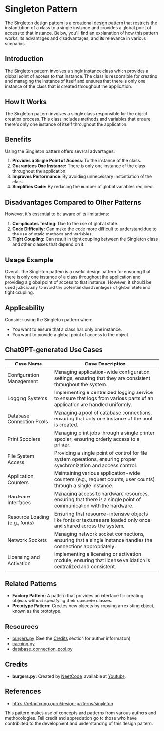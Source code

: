 # Singleton Pattern

The Singleton design pattern is a creational design pattern that restricts the instantiation of a class to a single instance and provides a global point of access to that instance. Below, you'll find an explanation of how this pattern works, its advantages and disadvantages, and its relevance in various scenarios.

## Introduction

The Singleton pattern involves a single instance class which provides a global point of access to that instance. The class is responsible for creating and managing the instance of itself and ensures that there is only one instance of the class that is created throughout the application.

## How It Works

The Singleton pattern involves a single class responsible for the object creation process. This class includes methods and variables that ensure there's only one instance of itself throughout the application.

## Benefits

Using the Singleton pattern offers several advantages:

1. **Provides a Single Point of Access:** To the instance of the class.
2. **Guarantees One Instance:** There is only one instance of the class throughout the application.
3. **Improves Performance:** By avoiding unnecessary instantiation of the class.
4. **Simplifies Code:** By reducing the number of global variables required.

## Disadvantages Compared to Other Patterns

However, it's essential to be aware of its limitations:

1. **Complicates Testing:** Due to the use of global state.
2. **Code Difficulty:** Can make the code more difficult to understand due to the use of static methods and variables.
3. **Tight Coupling:** Can result in tight coupling between the Singleton class and other classes that depend on it.

## Usage Example

Overall, the Singleton pattern is a useful design pattern for ensuring that there is only one instance of a class throughout the application and providing a global point of access to that instance. However, it should be used judiciously to avoid the potential disadvantages of global state and tight coupling.

## Applicability

Consider using the Singleton pattern when:
- You want to ensure that a class has only one instance.
- You want to provide a global point of access to the object.

## ChatGPT-generated Use Cases
| Case Name                        | Case Description                                                                                                                                                            |
|----------------------------------|------------------------------------------------------------------------------------------------------------------------------------------------------------------------------|
| Configuration Management         | Managing application-wide configuration settings, ensuring that they are consistent throughout the system.                                                                     |
| Logging Systems                  | Implementing a centralized logging service to ensure that logs from various parts of an application are handled uniformly.                                                    |
| Database Connection Pools        | Managing a pool of database connections, ensuring that only one instance of the pool is created.                                                                               |
| Print Spoolers                   | Managing print jobs through a single printer spooler, ensuring orderly access to a printer.                                                                                    |
| File System Access               | Providing a single point of control for file system operations, ensuring proper synchronization and access control.                                                            |
| Application Counters             | Maintaining various application-wide counters (e.g., request counts, user counts) through a single instance.                                                                  |
| Hardware Interfaces              | Managing access to hardware resources, ensuring that there is a single point of communication with the hardware.                                                                |
| Resource Loading (e.g., fonts)   | Ensuring that resource-intensive objects like fonts or textures are loaded only once and shared across the system.                                                              |
| Network Sockets                  | Managing network socket connections, ensuring that a single instance handles the connections appropriately.                                                                    |
| Licensing and Activation         | Implementing a licensing or activation module, ensuring that license validation is centralized and consistent.                                                                 |


## Related Patterns

- **Factory Pattern:** A pattern that provides an interface for creating objects without specifying their concrete classes.
- **Prototype Pattern:** Creates new objects by copying an existing object, known as the prototype.

## Resources

- [burgers.py](burgers.py) (See the [Credits](#credits) section for author information)
- [caching.py](caching.py)
- [database_connection_pool.py](database_connection_pool.py)

## Credits

- **burgers.py:** Created by [NeetCode]("https://www.youtube.com/@NeetCode"), available at [Youtube](https://www.youtube.com/watch?v=tAuRQs_d9F8).

## References
* https://refactoring.guru/design-patterns/singleton


This pattern makes use of concepts and patterns from various authors and methodologies. Full credit and appreciation go to those who have contributed to the development and understanding of this design pattern.
